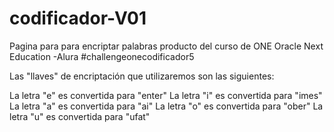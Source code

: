 # codificador-V01

Pagina para para encriptar palabras producto del curso de  ONE Oracle Next Education -Alura 
#challengeonecodificador5  

Las "llaves" de encriptación que utilizaremos son las siguientes:

La letra "e" es convertida para "enter"
La letra "i" es convertida para "imes"
La letra "a" es convertida para "ai"
La letra "o" es convertida para "ober"
La letra "u" es convertida para "ufat"
